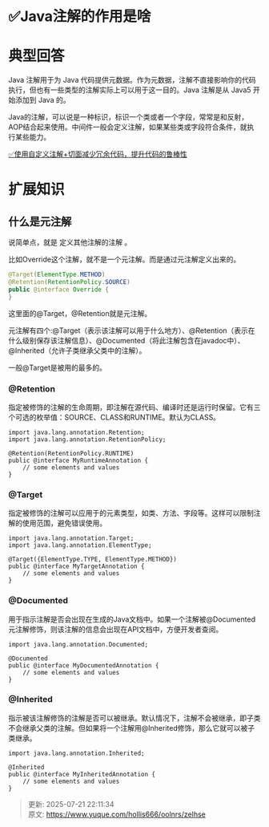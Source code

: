 # ✅Java注解的作用是啥

# 典型回答
Java 注解用于为 Java 代码提供元数据。作为元数据，注解不直接影响你的代码执行，但也有一些类型的注解实际上可以用于这一目的。Java 注解是从 Java5 开始添加到 Java 的。



Java的注解，可以说是一种标识，标识一个类或者一个字段，常常是和反射，AOP结合起来使用。中间件一般会定义注解，如果某些类或字段符合条件，就执行某些能力。



[✅使用自定义注解+切面减少冗余代码，提升代码的鲁棒性](https://www.yuque.com/hollis666/oolnrs/kfu24zmltkpx2bd3)

# 扩展知识
## 什么是元注解
说简单点，就是 定义其他注解的注解 。

比如Override这个注解，就不是一个元注解。而是通过元注解定义出来的。

```java
@Target(ElementType.METHOD)
@Retention(RetentionPolicy.SOURCE)
public @interface Override {
}
```

这里面的@Target，@Retention就是元注解。

元注解有四个:@Target（表示该注解可以用于什么地方）、@Retention（表示在什么级别保存该注解信息）、@Documented（将此注解包含在javadoc中）、@Inherited（允许子类继承父类中的注解）。



一般@Target是被用的最多的。

### @Retention


指定被修饰的注解的生命周期，即注解在源代码、编译时还是运行时保留。它有三个可选的枚举值：SOURCE、CLASS和RUNTIME。默认为CLASS。



```plain
import java.lang.annotation.Retention;
import java.lang.annotation.RetentionPolicy;

@Retention(RetentionPolicy.RUNTIME)
public @interface MyRuntimeAnnotation {
    // some elements and values
}

```



### @Target
指定被修饰的注解可以应用于的元素类型，如类、方法、字段等。这样可以限制注解的使用范围，避免错误使用。



```plain
import java.lang.annotation.Target;
import java.lang.annotation.ElementType;

@Target({ElementType.TYPE, ElementType.METHOD})
public @interface MyTargetAnnotation {
    // some elements and values
}

```

<font style="color:rgb(55, 65, 81);background-color:rgb(247, 247, 248);"></font>

### @Documented


用于指示注解是否会出现在生成的Java文档中。如果一个注解被@Documented元注解修饰，则该注解的信息会出现在API文档中，方便开发者查阅。

<font style="color:rgb(55, 65, 81);background-color:rgb(247, 247, 248);"></font>

```plain
import java.lang.annotation.Documented;

@Documented
public @interface MyDocumentedAnnotation {
    // some elements and values
}

```



### @Inherited


指示被该注解修饰的注解是否可以被继承。默认情况下，注解不会被继承，即子类不会继承父类的注解。但如果将一个注解用@Inherited修饰，那么它就可以被子类继承。

<font style="color:rgb(55, 65, 81);background-color:rgb(247, 247, 248);"></font>

```plain
import java.lang.annotation.Inherited;

@Inherited
public @interface MyInheritedAnnotation {
    // some elements and values
}

```





> 更新: 2025-07-21 22:11:34  
> 原文: <https://www.yuque.com/hollis666/oolnrs/zelhse>